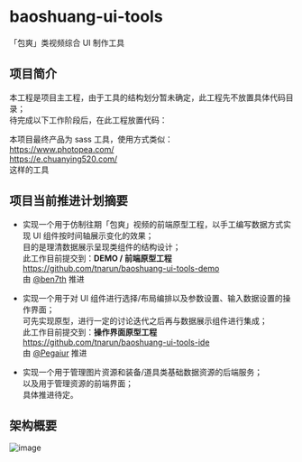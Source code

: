 # baoshuang-ui-tools
「包爽」类视频综合 UI 制作工具

## 项目简介

本工程是项目主工程，由于工具的结构划分暂未确定，此工程先不放置具体代码目录；  
待完成以下工作阶段后，在此工程放置代码：

本项目最终产品为 sass 工具，使用方式类似：  
https://www.photopea.com/  
https://e.chuanying520.com/  
这样的工具  

## 项目当前推进计划摘要

- 实现一个用于仿制往期「包爽」视频的前端原型工程，以手工编写数据方式实现 UI 组件按时间轴展示变化的效果；  
  目的是理清数据展示呈现类组件的结构设计；  
  此工作目前提交到：**DEMO / 前端原型工程**  
  https://github.com/tnarun/baoshuang-ui-tools-demo  
  由 [@ben7th](https://github.com/ben7th) 推进
  
- 实现一个用于对 UI 组件进行选择/布局编排以及参数设置、输入数据设置的操作界面；  
  可先实现原型，进行一定的讨论迭代之后再与数据展示组件进行集成；  
  此工作目前提交到：**操作界面原型工程**  
  https://github.com/tnarun/baoshuang-ui-tools-ide  
  由 [@Pegaiur](https://github.com/Pegaiur) 推进

- 实现一个用于管理图片资源和装备/道具类基础数据资源的后端服务；  
  以及用于管理资源的前端界面；  
  具体推进待定。

## 架构概要

![image](https://user-images.githubusercontent.com/322486/113372136-85903800-939a-11eb-976a-d5e380aa1829.png)

